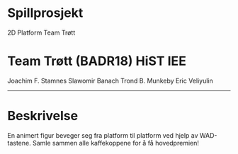 # Spillprosjekt
2D Platform Team Trøtt

# Team Trøtt (BADR18) HiST IEE

Joachim F. Stamnes
Slawomir Banach
Trond B. Munkeby
Eric Veliyulin

----------------------------------------------------------

# Beskrivelse

En animert figur beveger seg fra platform til platform ved hjelp av WAD-tastene.
Samle sammen alle kaffekoppene for å få hovedpremien!

